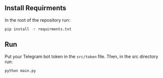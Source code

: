 ## Install Requirments
In the root of the repository run:
```bash
pip install -r requirments.txt
```

## Run
Put your Telegram bot token in the `src/token` file. Then, in the src directory run:
```bash
python main.py
```
